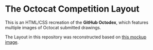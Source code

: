 # The Octocat Competition Layout

This is an HTML/CSS recreation of the **GitHub Octodex**, which features multiple images of Octocat submitted drawings.

The Layout in this repository was reconstructed based on [this mockup image](https://tiy-learn-content.s3.amazonaws.com/893e7a89-octocats.jpg).
